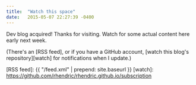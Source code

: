 ```yaml
---
title:  "Watch this space"
date:   2015-05-07 22:27:39 -0400
---
```

Dev blog acquired! Thanks for visiting. Watch for some actual content here early next week.

(There's an [RSS feed], or if you have a GitHub account, [watch this blog's repository][watch] for
notifications when I update.)

[RSS feed]: {{ "/feed.xml" | prepend: site.baseurl }}
[watch]: https://github.com/rhendric/rhendric.github.io/subscription
